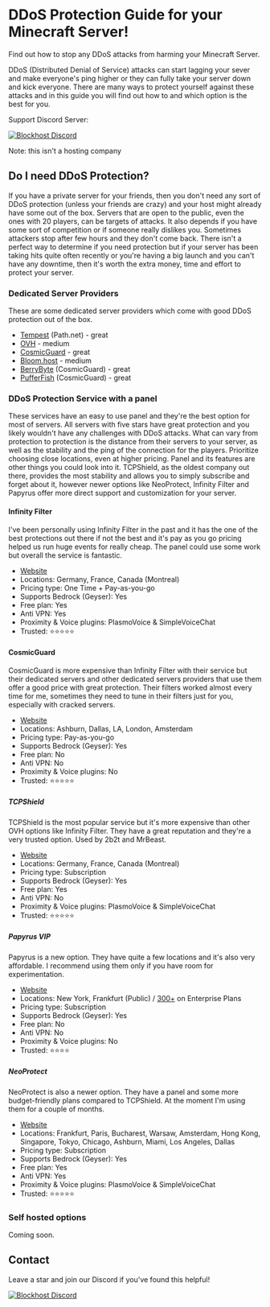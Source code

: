 # DDoS Protection Guide for your Minecraft Server!

Find out how to stop any DDoS attacks from harming your Minecraft Server.

DDoS (Distributed Denial of Service) attacks can start lagging your sever and make everyone's ping higher or they can fully take your server down and kick everyone. There are many ways to protect yourself against these attacks and in this guide you will find out how to and which option is the best for you.

Support Discord Server:

[![Blockhost Discord](https://discord.com/api/guilds/1045987129651625994/widget.png?style=banner2)](https://discord.gg/GcemTB848R)

Note: this isn't a hosting company

## Do I need DDoS Protection?
If you have a private server for your friends, then you don't need any sort of DDoS protection (unless your friends are crazy) and your host might already have some out of the box. Servers that are open to the public, even the ones with 20 players, can be targets of attacks. It also depends if you have some sort of competition or if someone really dislikes you. Sometimes attackers stop after few hours and they don't come back. There isn't a perfect way to determine if you need protection but if your server has been taking hits quite often recently or you're having a big launch and you can't have any downtime, then it's worth the extra money, time and effort to protect your server.

### Dedicated Server Providers
These are some dedicated server providers which come with good DDoS protection out of the box.

- [Tempest](https://tempest.net) (Path.net) - great
- [OVH](https://www.ovhcloud.com) - medium
- [CosmicGuard](https://cosmicguard.com) - great
- [Bloom.host](https://bloom.host) - medium
- [BerryByte](https://berrybyte.net) (CosmicGuard) - great
- [PufferFish](https://pufferfish.host) (CosmicGuard) - great

### DDoS Protection Service with a panel
These services have an easy to use panel and they're the best option for most of servers. All servers with five stars have great protection and you likely wouldn't have any challenges with DDoS attacks. What can vary from protection to protection is the distance from their servers to your server, as well as the stability and the ping of the connection for the players. Prioritize choosing close locations, even at higher pricing. Panel and its features are other things you could look into it. TCPShield, as the oldest company out there, provides the most stability and allows you to simply subscribe and forget about it, however newer options like NeoProtect, Infinity Filter and Papyrus offer more direct support and customization for your server.

#### Infinity Filter

I've been personally using Infinity Filter in the past and it has the one of the best protections out there if not the best and it's pay as you go pricing helped us run huge events for really cheap. The panel could use some work but overall the service is fantastic.

- [Website](https://www.infinity-filter.com)
- Locations: Germany, France, Canada (Montreal)
- Pricing type: One Time + Pay-as-you-go
- Supports Bedrock (Geyser): Yes
- Free plan: Yes
- Anti VPN: Yes
- Proximity & Voice plugins: PlasmoVoice & SimpleVoiceChat
- Trusted: ⭐⭐⭐⭐⭐

#### CosmicGuard

CosmicGuard is more expensive than Infinity Filter with their service but their dedicated servers and other dedicated servers providers that use them offer a good price with great protection. Their filters worked almost every time for me, sometimes they need to tune in their filters just for you, especially with cracked servers.

- [Website](https://cosmicguard.com)
- Locations: Ashburn, Dallas, LA, London, Amsterdam
- Pricing type: Pay-as-you-go
- Supports Bedrock (Geyser): Yes
- Free plan: No
- Anti VPN: No
- Proximity & Voice plugins: No
- Trusted: ⭐⭐⭐⭐⭐

##### TCPShield

TCPShield is the most popular service but it's more expensive than other OVH options like Infinity Filter. They have a great reputation and they're a very trusted option. Used by 2b2t and MrBeast.

- [Website](https://tcpshield.com)
- Locations: Germany, France, Canada (Montreal)
- Pricing type: Subscription
- Supports Bedrock (Geyser): Yes
- Free plan: Yes
- Anti VPN: No
- Proximity & Voice plugins: PlasmoVoice & SimpleVoiceChat
- Trusted: ⭐⭐⭐⭐⭐

##### Papyrus VIP

Papyrus is a new option. They have quite a few locations and it's also very affordable. I recommend using them only if you have room for experimentation.

- [Website](https://papyrus.vip)
- Locations: New York, Frankfurt (Public) / [300+](https://www.cloudflare.com/network/) on Enterprise Plans
- Pricing type: Subscription
- Supports Bedrock (Geyser): Yes
- Free plan: No
- Anti VPN: No
- Proximity & Voice plugins: No
- Trusted: ⭐⭐⭐⭐

##### NeoProtect

NeoProtect is also a newer option. They have a panel and some more budget-friendly plans compared to TCPShield. At the moment I'm using them for a couple of months.

- [Website](https://neoprotect.net)
- Locations: Frankfurt, Paris, Bucharest, Warsaw, Amsterdam, Hong Kong, Singapore, Tokyo, Chicago, Ashburn, Miami, Los Angeles, Dallas
- Pricing type: Subscription
- Supports Bedrock (Geyser): Yes
- Free plan: Yes
- Anti VPN: Yes
- Proximity & Voice plugins: PlasmoVoice & SimpleVoiceChat
- Trusted: ⭐⭐⭐⭐⭐

### Self hosted options
Coming soon.

## Contact
Leave a star and join our Discord if you've found this helpful!

[![Blockhost Discord](https://discord.com/api/guilds/1045987129651625994/widget.png?style=banner2)](https://blockhost.net/discord)
